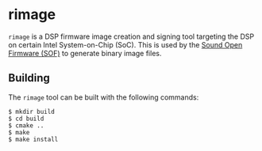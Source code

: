 # rimage

`rimage` is a DSP firmware image creation and signing tool targeting
the DSP on certain Intel System-on-Chip (SoC). This is used by
the [Sound Open Firmware (SOF)](https://github.com/thesofproject/sof)
to generate binary image files.

## Building

The `rimage` tool can be built with the following commands:

```shell
$ mkdir build
$ cd build
$ cmake ..
$ make
$ make install
```
